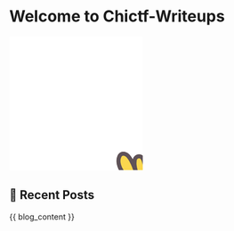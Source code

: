 # Welcome to Chictf-Writeups

![Chicken bubble](img/welcome.gif)

## 🐣 Recent Posts

{{ blog_content }}